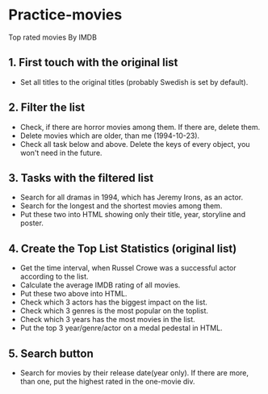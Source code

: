 # Practice-movies
Top rated movies By IMDB

## 1. First touch with the original list
* Set all titles to the original titles (probably Swedish is set by default).

## 2. Filter the list
* Check, if there are horror movies among them. If there are, delete them.
* Delete movies which are older, than me (1994-10-23).
* Check all task below and above. Delete the keys of every object, you won't need in the future.

## 3. Tasks with the filtered list
* Search for all dramas in 1994, which has Jeremy Irons, as an actor.
* Search for the longest and the shortest movies among them.
* Put these two into HTML showing only their title, year, storyline and poster.

## 4. Create the Top List Statistics (original list)
* Get the time interval, when Russel Crowe was a successful actor according to the list.
* Calculate the average IMDB rating of all movies.
* Put these two above into HTML.
* Check which 3 actors has the biggest impact on the list.
* Check which 3 genres is the most popular on the toplist.
* Check which 3 years has the most movies in the list.
* Put the top 3 year/genre/actor on a medal pedestal in HTML.

## 5. Search button
* Search for movies by their release date(year only). If there are more, than one, put the highest rated in the one-movie div.